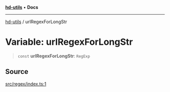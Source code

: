 [**hd-utils**](../README.md) • **Docs**

***

[hd-utils](../globals.md) / urlRegexForLongStr

# Variable: urlRegexForLongStr

> `const` **urlRegexForLongStr**: `RegExp`

## Source

[src/regex/index.ts:1](https://github.com/AhmadHddad/h-utils/blob/b1dfa95e218c9605f39fc234662ef50e62fadcb8/src/regex/index.ts#L1)
